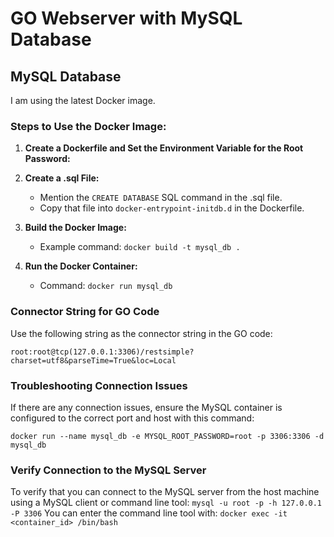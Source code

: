 # GO Webserver with MySQL Database

## MySQL Database

I am using the latest Docker image.

### Steps to Use the Docker Image:

1. **Create a Dockerfile and Set the Environment Variable for the Root Password:**
   
2. **Create a .sql File:**
   - Mention the `CREATE DATABASE` SQL command in the .sql file.
   - Copy that file into `docker-entrypoint-initdb.d` in the Dockerfile.

3. **Build the Docker Image:**
   - Example command: `docker build -t mysql_db .`

4. **Run the Docker Container:**
   - Command: `docker run mysql_db`

### Connector String for GO Code

Use the following string as the connector string in the GO code:

`root:root@tcp(127.0.0.1:3306)/restsimple?charset=utf8&parseTime=True&loc=Local`


### Troubleshooting Connection Issues

If there are any connection issues, ensure the MySQL container is configured to the correct port and host with this command:

`docker run --name mysql_db -e MYSQL_ROOT_PASSWORD=root -p 3306:3306 -d mysql_db`


### Verify Connection to the MySQL Server

To verify that you can connect to the MySQL server from the host machine using a MySQL client or command line tool:
`mysql -u root -p -h 127.0.0.1 -P 3306`
You can enter the command line tool with:
`docker exec -it <container_id> /bin/bash`
